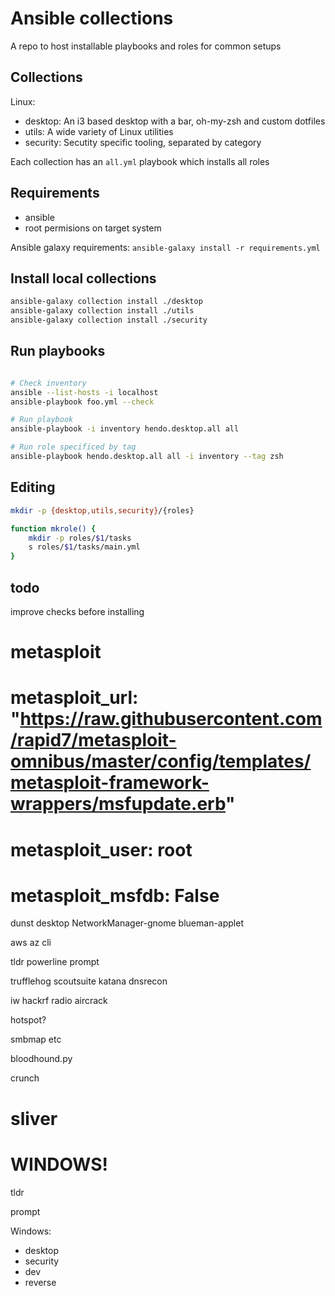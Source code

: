 # Ansible collections

A repo to host installable playbooks and roles for common setups

## Collections

Linux:
 - desktop: An i3 based desktop with a bar, oh-my-zsh and custom dotfiles
 - utils: A wide variety of Linux utilities
 - security: Secutity specific tooling, separated by category

Each collection has an `all.yml` playbook which installs all roles

## Requirements

 - ansible
 - root permisions on target system

Ansible galaxy requirements:
`ansible-galaxy install -r requirements.yml`


## Install local collections

```sh
ansible-galaxy collection install ./desktop
ansible-galaxy collection install ./utils
ansible-galaxy collection install ./security
```

## Run playbooks

```sh

# Check inventory
ansible --list-hosts -i localhost
ansible-playbook foo.yml --check

# Run playbook
ansible-playbook -i inventory hendo.desktop.all all

# Run role specificed by tag
ansible-playbook hendo.desktop.all all -i inventory --tag zsh

```


## Editing

```sh
mkdir -p {desktop,utils,security}/{roles}

function mkrole() {
	mkdir -p roles/$1/tasks
	s roles/$1/tasks/main.yml
}

```

## todo

improve checks before installing

# metasploit
# metasploit_url: "https://raw.githubusercontent.com/rapid7/metasploit-omnibus/master/config/templates/metasploit-framework-wrappers/msfupdate.erb"
# metasploit_user: root
# metasploit_msfdb: False

dunst desktop
NetworkManager-gnome
blueman-applet

aws
az cli

tldr
powerline prompt

trufflehog
scoutsuite
katana
dnsrecon

iw
hackrf radio
aircrack

hotspot?

smbmap etc

bloodhound.py

crunch

# sliver

# WINDOWS!



tldr

prompt



Windows:
 - desktop
 - security
 - dev
 - reverse